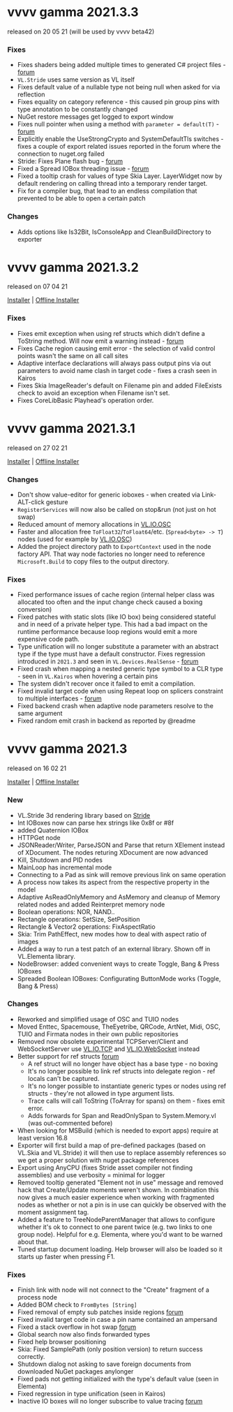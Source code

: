# vvvv gamma 2021.3.3
released on 20 05 21
(will be used by vvvv beta42)

### Fixes
* Fixes shaders being added multiple times to generated C# project files - [forum](https://discourse.vvvv.org/t/error-exporting-project/19383/14)
* `VL.Stride` uses same version as VL itself
* Fixes default value of a nullable type not being null when asked for via reflection
* Fixes equality on category reference - this caused pin group pins with type annotation to be constantly changed
* NuGet restore messages get logged to export window
* Fixes null pointer when using a method with `parameter = default(T)` - [forum](https://discourse.vvvv.org/t/c-default-cause-exception-in-vl/19501/7)
* Explicitly enable the UseStrongCrypto and SystemDefaultTls switches - fixes a couple of export related issues reported in the forum where the connection to nuget.org failed
* Stride: Fixes Plane flash bug - [forum](https://discourse.vvvv.org/t/stride-plane-sometimes-flashes-when-created/19447/5)
* Fixed a Spread IOBox threading issue - [forum](https://discourse.vvvv.org/t/this-simple-patch-crashes-vl-after-a-minute-or-less/19282)
* Fixed a tooltip crash for values of type Skia Layer. LayerWidget now by default rendering on calling thread into a temporary render target.
* Fix for a compiler bug, that lead to an endless compilation that prevented to be able to open a certain patch

### Changes
* Adds options like Is32Bit, IsConsoleApp and CleanBuildDirectory to exporter

# vvvv gamma 2021.3.2  
released on 07 04 21

[Installer](https://teamcity.vvvv.org/guestAuth/app/rest/builds/id:34068/artifacts/content/vvvv_gamma_2021.3.2_setup.exe) |
[Offline Installer](http://teamcity.vvvv.org/guestAuth/app/rest/builds/id:34068/artifacts/content/vvvv_gamma_2021.3.2_setup_offline.exe)

### Fixes
* Fixes emit exception when using ref structs which didn't define a ToString method. Will now emit a warning instead - [forum](https://discourse.vvvv.org/t/program-breaking-nuget-mixed-reality-webrtc/19184)
* Fixes Cache region causing emit error - the selection of valid control points wasn't the same on all call sites 
* Adaptive interface declarations will always pass output pins via out parameters to avoid name clash in target code - fixes a crash seen in Kairos
* Fixes Skia ImageReader's default on Filename pin and added FileExists check to avoid an exception when Filename isn't set.
* Fixes CoreLibBasic Playhead's operation order.

# vvvv gamma 2021.3.1
released on 27 02 21

[Installer](https://teamcity.vvvv.org/guestAuth/app/rest/builds/id:33946/artifacts/content/vvvv_gamma_2021.3.1_setup.exe) |
[Offline Installer](http://teamcity.vvvv.org/guestAuth/app/rest/builds/id:33946/artifacts/content/vvvv_gamma_2021.3.1_setup_offline.exe)

### Changes
* Don't show value-editor for generic ioboxes - when created via Link-ALT-click gesture
* `RegisterServices` will now also be called on stop&run (not just on hot swap)
* Reduced amount of memory allocations in [VL.IO.OSC](https://github.com/vvvv/VL.IO.OSC/pull/5)
* Faster and allocation free `ToFloat32`/`ToFloat64`/etc. (`Spread<byte> -> T`) nodes (used for example by [VL.IO.OSC](https://github.com/vvvv/VL.IO.OSC))
* Added the project directory path to `ExportContext` used in the node factory API. That way node factories no longer need to reference `Microsoft.Build` to copy files to the output directory.

### Fixes
* Fixed performance issues of cache region (internal helper class was allocated too often and the input change check caused a boxing conversion)
* Fixed patches with static slots (like IO box) being considered stateful and in need of a private helper type. This had a bad impact on the runtime performance because loop regions would emit a more expensive code path.
* Type unification will no longer substitute a parameter with an abstract type if the type must have a default constructor. Fixes regression introduced in `2021.3` and seen in `VL.Devices.RealSense` - [forum](https://discourse.vvvv.org/t/vl-device-realsense-has-problems-with-stable2021-3-and-preview2021-4/19222/7)
* Fixed crash when mapping a nested generic type symbol to a CLR type - seen in `VL.Kairos` when hovering a certain pins
* The system didn't recover once it failed to emit a compilation.
* Fixed invalid target code when using Repeat loop on splicers constraint to multiple interfaces - [forum](https://discourse.vvvv.org/t/spreadmax-connection-error/19219/2)
* Fixed backend crash when adaptive node parameters resolve to the same argument
* Fixed random emit crash in backend as reported by @readme

# vvvv gamma 2021.3
released on 16 02 21

[Installer](https://teamcity.vvvv.org/guestAuth/app/rest/builds/id:33740/artifacts/content/vvvv_gamma_2021.3.0_setup.exe) |
[Offline Installer](http://teamcity.vvvv.org/guestAuth/app/rest/builds/id:33740/artifacts/content/vvvv_gamma_2021.3.0_setup_offline.exe)

### New
* VL.Stride 3d rendering library based on [Stride](http://stride3d.net)
* Int IOBoxes now can parse hex strings like 0x8f or #8f
* added Quaternion IOBox
* HTTPGet node
* JSONReader/Writer, ParseJSON and Parse that return XElement instead of XDocument. The nodes returing XDocument are now advanced
* Kill, Shutdown and PID nodes
* MainLoop has incremental mode
* Connecting to a Pad as sink will remove previous link on same operation
* A process now takes its aspect from the respective property in the model
* Adaptive AsReadOnlyMemory and AsMemory and cleanup of Memory related nodes and added Reinterpret memory node
* Boolean operations: NOR, NAND..
* Rectangle operations: SetSize, SetPosition
* Rectangle & Vector2 operations: FixAspectRatio
* Skia: Trim PathEffect, new modes how to deal with aspect ratio of images
* Added a way to run a test patch of an external library. Shown off in VL.Elementa library.
* NodeBrowser: added convenient ways to create Toggle, Bang & Press IOBoxes
* Spreaded Boolean IOBoxes: Configurating ButtonMode works (Toggle, Bang & Press)

### Changes
* Reworked and simplified usage of OSC and TUIO nodes
* Moved Enttec, Spacemouse, TheEyetribe, QRCode, ArtNet, Midi, OSC, TUIO and Firmata nodes in their own public repositories
* Removed now obsolete experimental TCPServer/Client and WebSocketServer use [VL.IO.TCP](https://www.nuget.org/packages/VL.IO.TCP) and [VL.IO.WebSocket](https://www.nuget.org/packages/VL.IO.WebSocket) instead
* Better support for ref structs [forum](https://discourse.vvvv.org/t/readonlyspan-error/18120/2)
  * A ref struct will no longer have object has a base type - no boxing
  * It's no longer possible to link ref structs into delegate region - ref locals can't be captured.
  * It's no longer possible to instantiate generic types or nodes using ref structs - they're not allowed in type argument lists.
  * Trace calls will call ToString (ToArray for spans) on them - fixes emit error.
  * Adds forwards for Span and ReadOnlySpan to System.Memory.vl (was out-commented before)
* When looking for MSBuild (which is needed to export apps) require at least version 16.8
* Exporter will first build a map of pre-defined packages (based on VL.Skia and VL.Stride) it will then use to replace assembly references so we get a proper solution with nuget package references
* Export using AnyCPU (fixes Stride asset compiler not finding assemblies) and use verbosity = minimal for logger
* Removed tooltip generated "Element not in use" message and removed hack that Create/Update moments weren't shown. In combination this now gives a much easier experience when working with fragmented nodes as whether or not a pin is in use can quickly be observed with the moment assignment tag.
* Added a feature to TreeNodeParentManager that allows to configure whether it's ok to connect to one parent twice (e.g. two links to one group node). Helpful for e.g. Elementa, where you'd want to be warned about that.
* Tuned startup document loading. Help browser will also be loaded so it starts up faster when pressing F1.

### Fixes
* Finish link with node will not connect to the "Create" fragment of a process node
* Added BOM check to `FromBytes [String]`
* Fixed removal of empty sub patches inside regions [forum](https://discourse.vvvv.org/t/try-in-foreach-reactive/19075)
* Fixed invalid target code in case a pin name contained an ampersand
* Fixed a stack overflow in hot swap [forum](https://discourse.vvvv.org/t/2020-2-0-silent-crashes-when-editing-a-patch/19098)
* Global search now also finds forwarded types
* Fixed help browser positioning 
* Skia: Fixed SamplePath (only position version) to return success correctly.
* Shutdown dialog not asking to save foreign documents from downloaded NuGet packages anylonger
* Fixed pads not getting initialized with the type's default value (seen in Elementa)
* Fixed regression in type unification (seen in Kairos)
* Inactive IO boxes will no longer subscribe to value tracing [forum](https://discourse.vvvv.org/t/ui-performance-issues/18638/20)
